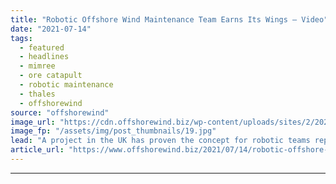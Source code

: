 ```yaml
---
title: "Robotic Offshore Wind Maintenance Team Earns Its Wings – Video"
date: "2021-07-14"
tags: 
  - featured
  - headlines
  - mimree
  - ore catapult
  - robotic maintenance
  - thales
  - offshorewind
source: "offshorewind"
image_url: "https://cdn.offshorewind.biz/wp-content/uploads/sites/2/2021/07/14132504/Drone-launched-from-Thales%E2%80%99-Halcyon-vessel-as-part-of-MIMRee-trials.jpg"
image_fp: "/assets/img/post_thumbnails/19.jpg"
lead: "A project in the UK has proven the concept for robotic teams repairing offshore"
article_url: "https://www.offshorewind.biz/2021/07/14/robotic-offshore-wind-maintenance-team-earns-its-wings-video/"
---
```


---
